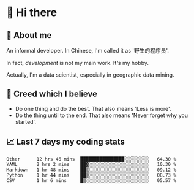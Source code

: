 # 👋 Hi there

## :speech_balloon: About me

An informal developer. In Chinese, I'm called it as '野生的程序员'.

In fact, _development_ is not my main work. It's my hobby.

Actually, I'm a data scientist, especially in geographic data mining.

## :see_no_evil: Creed which I believe

- Do one thing and do the best. That also means 'Less is more'.
- Do the thing until to the end. That also means 'Never forget why you started'.

## :chart_with_upwards_trend: Last 7 days my coding stats

<!--START_SECTION:waka-->
```text
Other      12 hrs 46 mins  ████████████████░░░░░░░░░   64.30 % 
YAML       2 hrs 2 mins    ██▓░░░░░░░░░░░░░░░░░░░░░░   10.30 % 
Markdown   1 hr 48 mins    ██▒░░░░░░░░░░░░░░░░░░░░░░   09.12 % 
Python     1 hr 44 mins    ██▒░░░░░░░░░░░░░░░░░░░░░░   08.73 % 
CSV        1 hr 6 mins     █▒░░░░░░░░░░░░░░░░░░░░░░░   05.57 % 
```
<!--END_SECTION:waka-->
